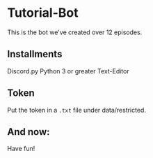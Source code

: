 # Tutorial-Bot
This is the bot we've created over 12 episodes.

## Installments

Discord.py
Python 3 or greater
Text-Editor

## Token
Put the token in a `.txt` file under data/restricted.

## And now:
Have fun!